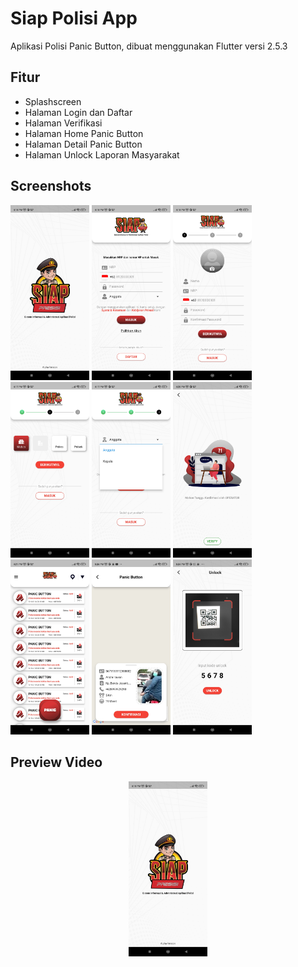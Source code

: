# Siap Polisi App

Aplikasi Polisi Panic Button, dibuat menggunakan Flutter versi 2.5.3


## Fitur

- Splashscreen
- Halaman Login dan Daftar
- Halaman Verifikasi
- Halaman Home Panic Button
- Halaman Detail Panic Button
- Halaman Unlock Laporan Masyarakat


## Screenshots

<p align="left"> 
    <img src="https://github.com/hairulloh-sukur/siap-polisi-app-flutter/blob/main/screenshot/Screenshot%20App%20Siap%20Polisi%20-%20Splashscreen.jpg" width=25% height=25%/>
    <img src="https://github.com/hairulloh-sukur/siap-polisi-app-flutter/blob/main/screenshot/Screenshot%20App%20Siap%20Polisi%20-%20Login%201.jpg" width=25% height=25%/>
    <img src="https://github.com/hairulloh-sukur/siap-polisi-app-flutter/blob/main/screenshot/Screenshot%20App%20Siap%20Polisi%20-%20Daftar%201.jpg" width=25% height=25%/>
    <img src="https://github.com/hairulloh-sukur/siap-polisi-app-flutter/blob/main/screenshot/Screenshot%20App%20Siap%20Polisi%20-%20Daftar%202.jpg" width=25% height=25%/>
    <img src="https://github.com/hairulloh-sukur/siap-polisi-app-flutter/blob/main/screenshot/Screenshot%20App%20Siap%20Polisi%20-%20Daftar%203.jpg" width=25% height=25%/>
    <img src="https://github.com/hairulloh-sukur/siap-polisi-app-flutter/blob/main/screenshot/Screenshot%20App%20Siap%20Polisi%20-%20Verifikasi.jpg" width=25% height=25%/>
    <img src="https://github.com/hairulloh-sukur/siap-polisi-app-flutter/blob/main/screenshot/Screenshot%20App%20Siap%20Polisi%20-%20Home%20Panic%20Button.jpg" width=25% height=25%/>
    <img src="https://github.com/hairulloh-sukur/siap-polisi-app-flutter/blob/main/screenshot/Screenshot%20App%20Siap%20Polisi%20-%20Detail%20Panic%20Button.jpg" width=25% height=25%/>
    <img src="https://github.com/hairulloh-sukur/siap-polisi-app-flutter/blob/main/screenshot/Screenshot%20App%20Siap%20Polisi%20-%20Unlock.jpg" width=25% height=25%/>  
</p>


## Preview Video

<div align="center">
  <a href="https://www.youtube.com/watch?v=YSSZz2321SE"><img src="https://github.com/hairulloh-sukur/siap-polisi-app-flutter/blob/main/screenshot/Screenshot%20App%20Siap%20Polisi%20-%20Splashscreen.jpg" width=25% height=25% alt="Siap Polisi App"></a>
</div>
